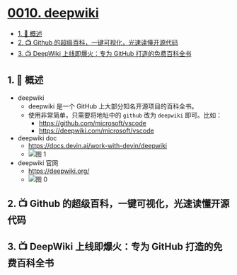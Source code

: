 # [0010. deepwiki](https://github.com/Tdahuyou/TNotes.git-notes/tree/main/notes/0010.%20deepwiki)

<!-- region:toc -->

- [1. 📝 概述](#1--概述)
- [2. 📺 Github 的超级百科，一键可视化，光速读懂开源代码](#2--github-的超级百科一键可视化光速读懂开源代码)
- [3. 📺 DeepWiki 上线即爆火：专为 GitHub 打造的免费百科全书](#3--deepwiki-上线即爆火专为-github-打造的免费百科全书)

<!-- endregion:toc -->

## 1. 📝 概述

- deepwiki
  - deepwiki 是一个 GitHub 上大部分知名开源项目的百科全书。
  - 使用非常简单，只需要将地址中的 `github` 改为 `deepwiki` 即可。比如：
    - https://github.com/microsoft/vscode
    - https://deepwiki.com/microsoft/vscode
- deepwiki doc
  - https://docs.devin.ai/work-with-devin/deepwiki
  - ![图 1](https://cdn.jsdelivr.net/gh/tnotesjs/imgs@main/2025-06-26-21-35-57.png)
- deepwiki 官网
  - https://deepwiki.org/
  - ![图 0](https://cdn.jsdelivr.net/gh/tnotesjs/imgs@main/2025-06-26-21-34-04.png)

## 2. 📺 Github 的超级百科，一键可视化，光速读懂开源代码

<B id="BV1K8G9z1ECk" />

## 3. 📺 DeepWiki 上线即爆火：专为 GitHub 打造的免费百科全书

<B id="BV1M3G1zdEgc" />
